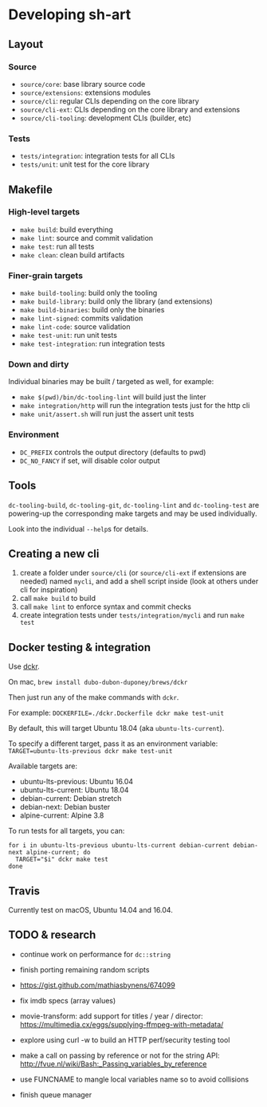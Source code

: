# Developing sh-art

## Layout

### Source

 * `source/core`: base library source code
 * `source/extensions`: extensions modules
 * `source/cli`: regular CLIs depending on the core library
 * `source/cli-ext`: CLIs depending on the core library and extensions
 * `source/cli-tooling`: development CLIs (builder, etc)

### Tests

 * `tests/integration`: integration tests for all CLIs
 * `tests/unit`: unit test for the core library
 
## Makefile

### High-level targets

 * `make build`: build everything
 * `make lint`: source and commit validation
 * `make test`: run all tests
 * `make clean`: clean build artifacts
 
### Finer-grain targets

 * `make build-tooling`: build only the tooling
 * `make build-library`: build only the library (and extensions)
 * `make build-binaries`: build only the binaries
 * `make lint-signed`: commits validation
 * `make lint-code`: source validation
 * `make test-unit`: run unit tests
 * `make test-integration`: run integration tests

### Down and dirty

Individual binaries may be built / targeted as well, for example:

 * `make $(pwd)/bin/dc-tooling-lint` will build just the linter
 * `make integration/http` will run the integration tests just for the http cli
 * `make unit/assert.sh` will run just the assert unit tests

### Environment

 * `DC_PREFIX` controls the output directory (defaults to pwd)
 * `DC_NO_FANCY` if set, will disable color output

## Tools

`dc-tooling-build`, `dc-tooling-git`, `dc-tooling-lint` and `dc-tooling-test` are powering-up 
the corresponding make targets and may be used individually.

Look into the individual `--help`s for details.

## Creating a new cli

1. create a folder under `source/cli` (or `source/cli-ext` if extensions are needed) named `mycli`, and add a shell script inside (look at others under cli for inspiration)
2. call `make build` to build
3. call `make lint` to enforce syntax and commit checks
4. create integration tests under `tests/integration/mycli` and run `make test`

## Docker testing & integration

Use [dckr](https://github.com/dubo-dubon-duponey/dckr).

On mac, `brew install dubo-dubon-duponey/brews/dckr`

Then just run any of the make commands with `dckr`.

For example: `DOCKERFILE=./dckr.Dockerfile dckr make test-unit`

By default, this will target Ubuntu 18.04 (aka `ubuntu-lts-current`).

To specify a different target, pass it as an environment variable: `TARGET=ubuntu-lts-previous dckr make test-unit`

Available targets are:

 * ubuntu-lts-previous: Ubuntu 16.04
 * ubuntu-lts-current: Ubuntu 18.04
 * debian-current: Debian stretch
 * debian-next: Debian buster
 * alpine-current: Alpine 3.8

To run tests for all targets, you can:

```
for i in ubuntu-lts-previous ubuntu-lts-current debian-current debian-next alpine-current; do
  TARGET="$i" dckr make test
done
```

## Travis

Currently test on macOS, Ubuntu 14.04 and 16.04.

## TODO & research

 * continue work on performance for `dc::string`
 * finish porting remaining random scripts
 * https://gist.github.com/mathiasbynens/674099
 * fix imdb specs (array values)
 * movie-transform: add support for titles / year / director: https://multimedia.cx/eggs/supplying-ffmpeg-with-metadata/
 * explore using curl -w to build an HTTP perf/security testing tool
 * make a call on passing by reference or not for the string API: http://fvue.nl/wiki/Bash:_Passing_variables_by_reference

 * use FUNCNAME to mangle local variables name so to avoid collisions
 * finish queue manager

<!--
```
https://vaneyckt.io/posts/safer_bash_scripts_with_set_euxo_pipefail/
set -euxo pipefail

# Exit immediately on fail
set -e
# Also exit on pipe failures
set -o pipefail
# Treat unset variables as an error
set -u
# Print all commands
set -x
# Trap errors
set -E

trap "echo EXIT trap fired!" EXIT
trap "echo SIGINT trap fired!" INT
trap "echo SIGTERM trap fired!" TERM
```
-->



